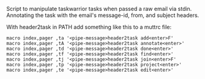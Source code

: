 Script to manipulate taskwarrior tasks when passed a raw email via stdin. Annotating the task with the email's message-id, from, and subject headers.

With header2task in PATH add something like this to a muttrc file:

```muttrc
macro index,pager ,ta '<pipe-message>header2task add<enter>F'
macro index,pager ,tA '<pipe-message>header2task annotate<enter>'
macro index,pager ,td '<pipe-message>header2task done<enter>'
macro index,pager ,tf '<pipe-message>header2task find<enter>'
macro index,pager ,tj '<pipe-message>header2task join<enter>F'
macro index,pager ,tp '<pipe-message>header2task project<enter>'
macro index,pager ,te '<pipe-message>header2task edit<enter>'
```
